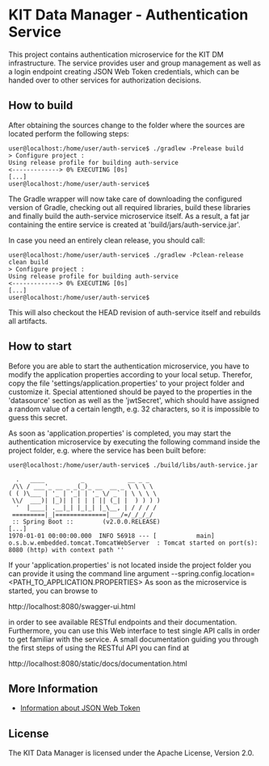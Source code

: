 # KIT Data Manager - Authentication Service

This project contains authentication microservice for the KIT DM infrastructure. The service provides
user and group management as well as a login endpoint creating JSON Web Token credentials, which can
be handed over to other services for authorization decisions.

## How to build

After obtaining the sources change to the folder where the sources are located perform the following steps:

```
user@localhost:/home/user/auth-service$ ./gradlew -Prelease build
> Configure project :
Using release profile for building auth-service
<-------------> 0% EXECUTING [0s]
[...]
user@localhost:/home/user/auth-service$
```

The Gradle wrapper will now take care of downloading the configured version of Gradle, checking out all required libraries, build these
libraries and finally build the auth-service microservice itself. As a result, a fat jar containing the entire service is created at 'build/jars/auth-service.jar'.

In case you need an entirely clean release, you should call:
```
user@localhost:/home/user/auth-service$ ./gradlew -Pclean-release clean build
> Configure project :
Using release profile for building auth-service
<-------------> 0% EXECUTING [0s]
[...]
user@localhost:/home/user/auth-service$
```

This will also checkout the HEAD revision of auth-service itself and rebuilds all artifacts.

## How to start

Before you are able to start the authentication microservice, you have to modify the application properties according to your local setup. 
Therefor, copy the file 'settings/application.properties' to your project folder and customize it. Special attentioned should be payed to the
properties in the 'datasource' section as well as the 'jwtSecret', which should have assigned a random value of a certain length, e.g. 32 characters,
so it is impossible to guess this secret. 

As soon as 'application.properties' is completed, you may start the authentication microservice by executing the following command inside the project folder, 
e.g. where the service has been built before:

```
user@localhost:/home/user/auth-service$ ./build/libs/auth-service.jar

  .   ____          _            __ _ _
 /\\ / ___'_ __ _ _(_)_ __  __ _ \ \ \ \
( ( )\___ | '_ | '_| | '_ \/ _` | \ \ \ \
 \\/  ___)| |_)| | | | | || (_| |  ) ) ) )
  '  |____| .__|_| |_|_| |_\__, | / / / /
 =========|_|==============|___/=/_/_/_/
 :: Spring Boot ::        (v2.0.0.RELEASE)
[...]
1970-01-01 00:00:00.000  INFO 56918 --- [           main] o.s.b.w.embedded.tomcat.TomcatWebServer  : Tomcat started on port(s): 8080 (http) with context path ''

```

If your 'application.properties' is not located inside the project folder you can provide it using the command line argument --spring.config.location=<PATH_TO_APPLICATION.PROPERTIES>
As soon as the microservice is started, you can browse to 

http://localhost:8080/swagger-ui.html

in order to see available RESTful endpoints and their documentation. Furthermore, you can use this Web interface to test single API calls in order to get familiar with the 
service. A small documentation guiding you through the first steps of using the RESTful API you can find at

http://localhost:8080/static/docs/documentation.html

## More Information

* [Information about JSON Web Token](https://jwt.io/)

## License

The KIT Data Manager is licensed under the Apache License, Version 2.0.